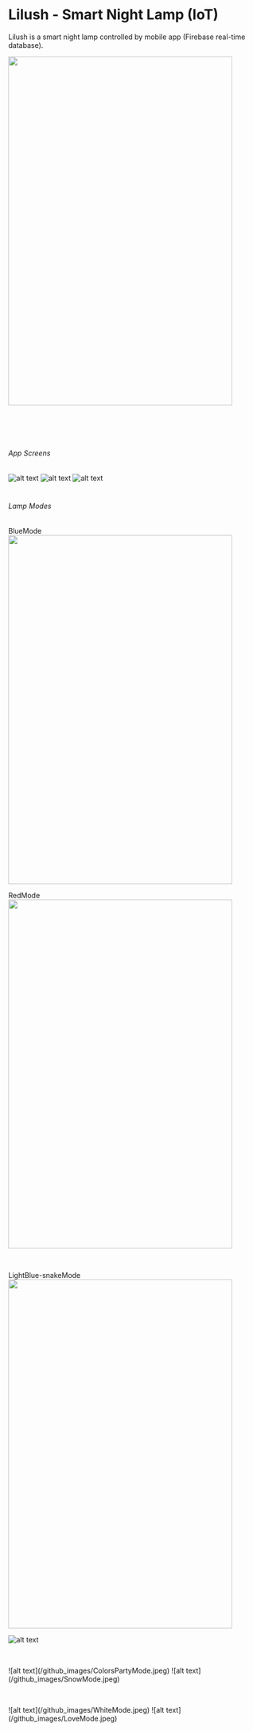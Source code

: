 # Lilush - Smart Night Lamp (IoT)
Lilush is a smart night lamp controlled by mobile app (Firebase real-time database).

<img src="/github_images/Example.jpeg" 
     width="450" 
     height="700" />

<p>
<br />
<br />
</p>

#
###### App Screens
  ![alt text](/github_images/StartUpPage.PNG)
  ![alt text](/github_images/LampModesPage.PNG)
  ![alt text](/github_images/SecretPage.PNG)
  
#
###### Lamp Modes

BlueMode
<img src="/github_images/BlueMode.jpeg" 
     width="450" 
     height="700" />
     
RedMode
<img src="/github_images/RedMode.jpeg" 
     width="450" 
     height="700" />

<p>
<br />
</p>

LightBlue-snakeMode
<img src="/github_images/LightBlue-snakeMode.jpeg" 
     width="450" 
     height="700" />

![alt text](/github_images/RainbowMode.jpeg)
<p>
<br />
</p>
![alt text](/github_images/ColorsPartyMode.jpeg)
![alt text](/github_images/SnowMode.jpeg)
<p>
<br />
</p>
![alt text](/github_images/WhiteMode.jpeg)
![alt text](/github_images/LoveMode.jpeg)
